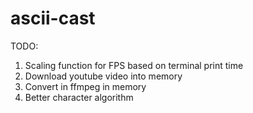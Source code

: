# ascii-cast

TODO:

   1. Scaling function for FPS based on terminal print time
   2. Download youtube video into memory
   3. Convert in ffmpeg in memory
   4. Better character algorithm

<!-- ffmpeg  -i srcVid.mp4 -r 25.0 ./frames/YOURIMAGE%4d.jpg -->

